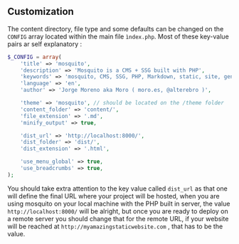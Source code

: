 <!--
order : 3
-->

## Customization

The content directory, file type and some defaults can be changed on the `CONFIG` array located within the main file `ìndex.php`. Most of these key-value pairs ar self explanatory :

```php
$_CONFIG = array(
    'title' => 'mosquito',
	'description' => 'Mosquito is a CMS + SSG built with PHP',
	'keywords' => 'mosquito, CMS, SSG, PHP, Markdown, static, site, generator, content, system',
	'language' => 'en',
	'author' => 'Jorge Moreno aka Moro ( moro.es, @alterebro )',

    'theme' => 'mosquito', // should be located on the /theme folder
    'content_folder' => 'content/',
	'file_extension' => '.md',
	'minify_output' => true,

    'dist_url' => 'http://localhost:8000/',
    'dist_folder' => 'dist/',
    'dist_extension' => '.html',

    'use_menu_global' => true,
    'use_breadcrumbs' => true,
);
```

You should take extra attention to the key value called `dist_url` as that one will define the final URL where your project will be hosted, when you are using mosquito on your local machine with the PHP built in server, the value `http://localhost:8000/` will be alright, but once you are ready to deploy on a remote server you should change that for the remote URL, if your website will be reached at `http://myamazingstaticwebsite.com` , that has to be the value.
